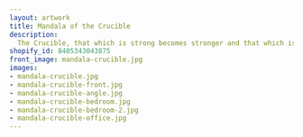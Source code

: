 ```yaml
---
layout: artwork
title: Mandala of the Crucible
description:
  The Crucible, that which is strong becomes stronger and that which is weak becomes dust.
shopify_id: 8405343043875
front_image: mandala-crucible.jpg
images:
- mandala-crucible.jpg
- mandala-crucible-front.jpg
- mandala-crucible-angle.jpg
- mandala-crucible-bedroom.jpg
- mandala-crucible-bedroom-2.jpg
- mandala-crucible-office.jpg
---
```

